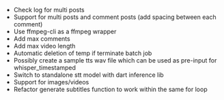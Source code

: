 - Check log for multi posts
- Support for multi posts and comment posts (add spacing between each comment)
- Use ffmpeg-cli as a ffmpeg wrapper
- Add max comments
- Add max video length
- Automatic deletion of temp if terminate batch job
- Possibly create a sample tts wav file which can be used as pre-input for whisper_timestamped
- Switch to standalone stt model with dart inference lib
- Support for images/videos
- Refactor generate subtitles function to work within the same for loop
